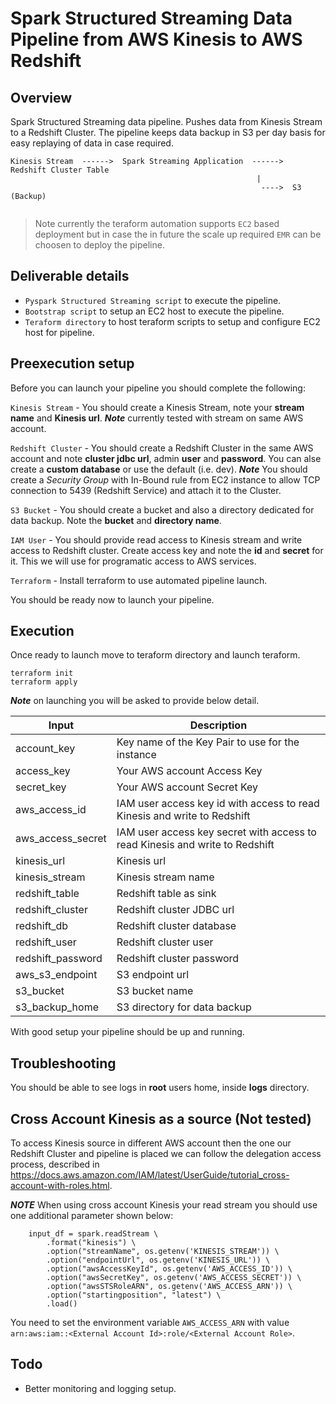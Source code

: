 # Spark Structured Streaming Data Pipeline from AWS Kinesis to AWS Redshift

## Overview

Spark Structured Streaming data pipeline. Pushes data from Kinesis Stream to a Redshift Cluster. The pipeline keeps data backup in S3 per day basis for easy replaying of data in case required.

```
Kinesis Stream  ------>  Spark Streaming Application  ------>  Redshift Cluster Table
                                                       |
                                                        ---->  S3 (Backup)
                                                        
```

> Note currently the teraform automation supports `EC2` based deployment but in case the in future the scale up required `EMR` can be choosen to deploy the pipeline.

## Deliverable details

- `Pyspark Structured Streaming script` to execute the pipeline.
- `Bootstrap script` to setup an EC2 host to execute the pipeline.
- `Teraform directory` to host teraform scripts to setup and configure EC2 host for pipeline.

## Preexecution setup

Before you can launch your pipeline you should complete the following:

`Kinesis Stream` - You should create a Kinesis Stream, note your **stream name** and **Kinesis url**. ***Note*** currently tested with stream on same AWS account.

`Redshift Cluster` - You should create a Redshift Cluster in the same AWS account and note **cluster jdbc url**, admin **user** and **password**. You can alse create a **custom database** or use the default (i.e. dev). ***Note*** You should create a *Security Group* with In-Bound rule from EC2 instance to allow TCP connection to 5439 (Redshift Service) and attach it to the Cluster.

`S3 Bucket` - You should create a bucket and also a directory dedicated for data backup. Note the **bucket** and **directory name**.

`IAM User` - You should provide read access to Kinesis stream and write access to Redshift cluster. Create access key and note the **id** and **secret** for it. This we will use for programatic access to AWS services.

`Terraform` - Install terraform to use automated pipeline launch.

You should be ready now to launch your pipeline.

## Execution

Once ready to launch move to teraform directory and launch teraform.

```
terraform init
terraform apply
```

***Note*** on launching you will be asked to provide below detail.

|Input |Description|
|------|-----------|
|account_key|Key name of the Key Pair to use for the instance|
|access_key|Your AWS account Access Key|
|secret_key|Your AWS account Secret Key|
|aws_access_id|IAM user access key id with access to read Kinesis and write to Redshift|
|aws_access_secret|IAM user access key secret with access to read Kinesis and write to Redshift|
|kinesis_url|Kinesis url|
|kinesis_stream|Kinesis stream name|
|redshift_table|Redshift table as sink|
|redshift_cluster|Redshift cluster JDBC url|
|redshift_db|Redshift cluster database|
|redshift_user|Redshift cluster user|
|redshift_password|Redshift cluster password|
|aws_s3_endpoint|S3 endpoint url|
|s3_bucket|S3 bucket name|
|s3_backup_home|S3 directory for data backup|

With good setup your pipeline should be up and running.

## Troubleshooting

You should be able to see logs in **root** users home, inside **logs** directory.

## Cross Account Kinesis as a source (Not tested)

To access Kinesis source in different AWS account then the one our Redshift Cluster and pipeline is placed we can follow the delegation access process, described in https://docs.aws.amazon.com/IAM/latest/UserGuide/tutorial_cross-account-with-roles.html.

***NOTE***
When using cross account Kinesis your read stream you should use one additional parameter shown below:

```
    input_df = spark.readStream \
        .format("kinesis") \
        .option("streamName", os.getenv('KINESIS_STREAM')) \
        .option("endpointUrl", os.getenv('KINESIS_URL')) \
        .option("awsAccessKeyId", os.getenv('AWS_ACCESS_ID')) \
        .option("awsSecretKey", os.getenv('AWS_ACCESS_SECRET')) \
        .option("awsSTSRoleARN", os.getenv('AWS_ACCESS_ARN')) \
        .option("startingposition", "latest") \
        .load()
```

You need to set the environment variable `AWS_ACCESS_ARN` with value `arn:aws:iam::<External Account Id>:role/<External Account Role>`.

## Todo

- Better monitoring and logging setup.

